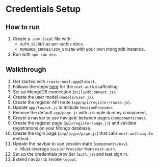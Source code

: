 # Credentials Setup

## How to run

1. Create a `.env.local` file with:
   - `AUTH_SECRET` as per authjs docs.
   - `MONGODB_CONNECTION_STRING` with your own mongodb instance.
2. Run with `npm run dev`.

## Walkthrough

1. Get started with `create-next-app@latest`.
2. Follows the steps [here](https://authjs.dev/getting-started/installation) for the `next-auth` scaffolding. 
3. Set up MongoDB connection (`utils/dbConnect.js`).
4. Create the user model (`models/user.js`).
5. Create the register API route (`app/api/register/route.js`).
6. Update `app/layout.js` to include `SessionProvider`.
7. Remove the default `app/page.js` with a simple dummy component. 
8. Create a navbar to use navigate between pages (`components/nav`).
9. Create the register page (`app/register/page.js`) and validate registrations on your Mongo database.
10. Create the login page (`app/login/page.js`) that calls `next-auth` `signIn` method.
11. Update the navbar to use session state (`components/nav`).
    - Must leverage `SessionProvider` from `next-auth`.
12. Set up the credentials provider (`auth.js`) and test sign in.
13. Extend navbar to invoke `logout`.